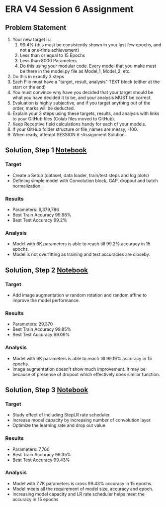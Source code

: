 # ERA V4 Session 6 Assignment

## Problem Statement

1. Your new target is:  
    1. 99.4% (this must be consistently shown in your last few epochs, and not a one-time achievement)
    2. Less than or equal to 15 Epochs
    3. Less than 8000 Parameters
    4. Do this using your modular code. Every model that you make must be there in the model.py file as Model_1, Model_2, etc.
2. Do this in exactly 3 steps 
3. Each File must have a "target, result, analysis" TEXT block (either at the start or the end)  
4. You must convince why have you decided that your target should be what you have decided it to be, and your analysis MUST be correct.  
5. Evaluation is highly subjective, and if you target anything out of the order, marks will be deducted. 
6. Explain your 3 steps using these targets, results, and analysis with links to your GitHub files (Colab files moved to GitHub).  
7. Keep Receptive field calculations handy for each of your models.  
8. If your GitHub folder structure or file_names are messy, -100.  
9. When ready, attempt SESSION 6 -Assignment Solution  


## Solution, Step 1 [Notebook](./ERAV4_S6_v1.ipynb)
### Target   
- Create a Setup (dataset, data loader, train/test steps and log plots)  
- Defining simple model with Convolution block, GAP, dropout and batch normalization.

### Results
- Parameters: 6,379,786
- Best Train Accuracy 99.88%  
- Best Test Accuracy 99.2%  

### Analysis
- Model with 6K parameters is able to reach till 99.2% accuracy in 15 epochs.
- Model is not overfitting as training and test accuracies are closeby.

## Solution, Step 2 [Notebook](./ERAV4_S6_v2.ipynb)

### Target   
- Add image augmentation w random rotation and random affine to improve the model performance.

### Results
- Parameters: 29,370
- Best Train Accuracy 99.85%  
- Best Test Accuracy 99.09%  

### Analysis
- Model with 6K parameters is able to reach till 99.19% accuracy in 15 epochs.
- Image augmentation doesn't show much improvement. It may be because of presense of dropout which effectively does similar function.

## Solution, Step 3 [Notebook](./ERAV4_S6_v3.ipynb)

### Target   
- Study effect of including StepLR rate scheduler.
- Increase model capacity by increasing number of convolution layer.
- Optimize the learning rate and drop out value

### Results
- Parameters: 7,760
- Best Train Accuracy 99.35%  
- Best Test Accuracy 99.43%  
### Analysis
- Model with 7.7K parameters is cross 99.43% accuracy in 15 epochs.
- Model meets all the requirement of model size, accuracy and epoch.
- Increasing model capacity and LR rate scheduler helps meet the accuracy in 15 epochs
